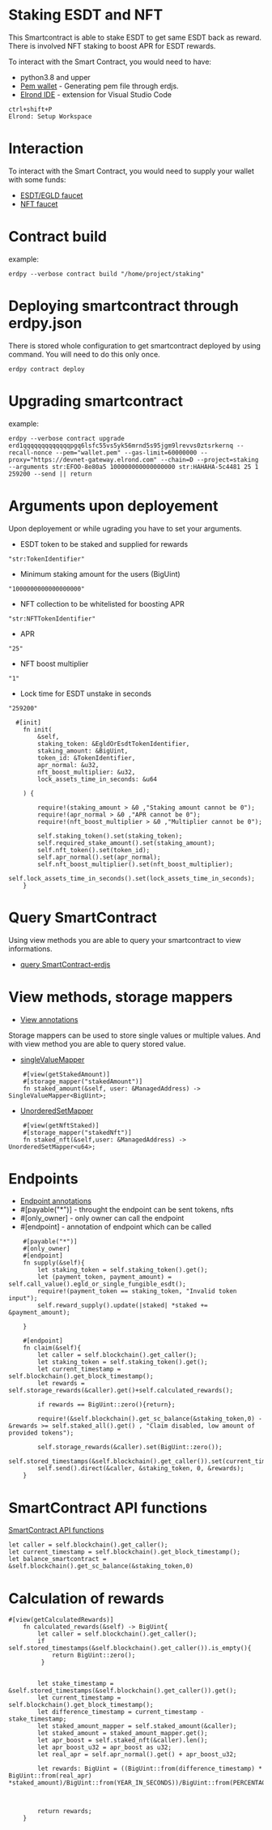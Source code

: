 # Staking ESDT and NFT
This Smartcontract is able to stake ESDT to get same ESDT back as reward. There is involved NFT staking to boost APR for ESDT rewards.

To interact with the Smart Contract, you would need to have:
- python3.8 and upper
- [Pem wallet](https://github.com/ReneDuris/GeneratePem-erdjs) - Generating pem file through erdjs.
- [Elrond IDE](https://marketplace.visualstudio.com/items?itemName=Elrond.vscode-elrond-ide/) - extension for Visual Studio Code
```
ctrl+shift+P
Elrond: Setup Workspace
```
# Interaction
To interact with the Smart Contract, you would need to supply your wallet with some funds:
- [ESDT/EGLD faucet](https://r3d4.fr/elrond/devnet/)
- [NFT faucet](https://dapp-demo.elven.tools/)


        
# Contract build
example:
```
erdpy --verbose contract build "/home/project/staking"
```
# Deploying smartcontract through erdpy.json
There is stored whole configuration to get smartcontract deployed by using command. You will need to do this only once.
```
erdpy contract deploy
```
# Upgrading smartcontract
example:
```
erdpy --verbose contract upgrade erd1qqqqqqqqqqqqqpgq6lsfc55vs5yk56mrnd5s95jgm9lrevvs0ztsrkernq --recall-nonce --pem="wallet.pem" --gas-limit=60000000 --proxy="https://devnet-gateway.elrond.com" --chain=D --project=staking --arguments str:EFOO-8e80a5 100000000000000000 str:HAHAHA-5c4481 25 1 259200 --send || return
```
# Arguments upon deployement
Upon deployement or while ugrading you have to set your arguments.
- ESDT token to be staked and supplied for rewards
```
"str:TokenIdentifier"
```
- Minimum staking amount for the users (BigUint)
```
"1000000000000000000"
```
- NFT collection to be whitelisted for boosting APR
```
"str:NFTTokenIdentifier"
```
- APR
```
"25"
```
- NFT boost multiplier
```
"1"
```
- Lock time for ESDT unstake in seconds
```
"259200"
```
```
  #[init]
    fn init(
        &self,
        staking_token: &EgldOrEsdtTokenIdentifier,
        staking_amount: &BigUint,
        token_id: &TokenIdentifier,
        apr_normal: &u32,
        nft_boost_multiplier: &u32,
        lock_assets_time_in_seconds: &u64
        
    ) {
        
        require!(staking_amount > &0 ,"Staking amount cannot be 0");
        require!(apr_normal > &0 ,"APR cannot be 0");
        require!(nft_boost_multiplier > &0 ,"Multiplier cannot be 0");

        self.staking_token().set(staking_token);
        self.required_stake_amount().set(staking_amount);
        self.nft_token().set(token_id);
        self.apr_normal().set(apr_normal);
        self.nft_boost_multiplier().set(nft_boost_multiplier);
        self.lock_assets_time_in_seconds().set(lock_assets_time_in_seconds);
    }
```        
# Query SmartContract
Using view methods you are able to query your smartcontract to view informations.
- [query SmartContract-erdjs](https://github.com/ReneDuris/Query-SmartContract-erdjs)
       
 # View methods, storage mappers
- [View annotations](https://docs.elrond.com/developers/developer-reference/elrond-wasm-annotations/#endpoint-and-view)

Storage mappers can be used to store single values or multiple values. And with view method you are able to query stored value.
- [singleValueMapper](https://docs.elrond.com/developers/developer-reference/storage-mappers/#get)
```
    #[view(getStakedAmount)]
    #[storage_mapper("stakedAmount")]
    fn staked_amount(&self, user: &ManagedAddress) -> SingleValueMapper<BigUint>;
```
- [UnorderedSetMapper](https://docs.elrond.com/developers/developer-reference/storage-mappers/#unorderedsetmapper)
```
    #[view(getNftStaked)]
    #[storage_mapper("stakedNft")]
    fn staked_nft(&self,user: &ManagedAddress) -> UnorderedSetMapper<u64>;

```      
# Endpoints
- [Endpoint annotations](https://docs.elrond.com/developers/developer-reference/elrond-wasm-annotations/#endpoint-and-view)
- #[payable("*")] - throught the endpoint can be sent tokens, nfts
- #[only_owner] - only owner can call the endpoint
- #[endpoint] - annotation of endpoint which can be called
```
    #[payable("*")]
    #[only_owner]
    #[endpoint]
    fn supply(&self){
        let staking_token = self.staking_token().get();
        let (payment_token, payment_amount) = self.call_value().egld_or_single_fungible_esdt();
        require!(payment_token == staking_token, "Invalid token input");
        self.reward_supply().update(|staked| *staked += &payment_amount);

    }
```
```
    #[endpoint]
    fn claim(&self){
        let caller = self.blockchain().get_caller();
        let staking_token = self.staking_token().get();
        let current_timestamp = self.blockchain().get_block_timestamp();
        let rewards = self.storage_rewards(&caller).get()+self.calculated_rewards();

        if rewards == BigUint::zero(){return};

        require!(&self.blockchain().get_sc_balance(&staking_token,0) - &rewards >= self.staked_all().get() , "Claim disabled, low amount of provided tokens");

        self.storage_rewards(&caller).set(BigUint::zero());
        self.stored_timestamps(&self.blockchain().get_caller()).set(current_timestamp);
        self.send().direct(&caller, &staking_token, 0, &rewards);
    }
```
# SmartContract API functions
[SmartContract API functions](https://docs.elrond.com/developers/developer-reference/elrond-wasm-api-functions/#docsNav)
```
let caller = self.blockchain().get_caller();
let current_timestamp = self.blockchain().get_block_timestamp();
let balance_smartcontract = &self.blockchain().get_sc_balance(&staking_token,0)

```
# Calculation of rewards

```
#[view(getCalculatedRewards)]
    fn calculated_rewards(&self) -> BigUint{
        let caller = self.blockchain().get_caller();
        if self.stored_timestamps(&self.blockchain().get_caller()).is_empty(){ 
            return BigUint::zero();
         }
         
         
        let stake_timestamp = &self.stored_timestamps(&self.blockchain().get_caller()).get();
        let current_timestamp = self.blockchain().get_block_timestamp();
        let difference_timestamp = current_timestamp - stake_timestamp;
        let staked_amount_mapper = self.staked_amount(&caller);
        let staked_amount = staked_amount_mapper.get();
        let apr_boost = self.staked_nft(&caller).len();
        let apr_boost_u32 = apr_boost as u32;
        let real_apr = self.apr_normal().get() + apr_boost_u32;
        
        let rewards: BigUint = ((BigUint::from(difference_timestamp) * BigUint::from(real_apr) *staked_amount)/BigUint::from(YEAR_IN_SECONDS))/BigUint::from(PERCENTAGE);
        
        
        
        return rewards;
    }
```


